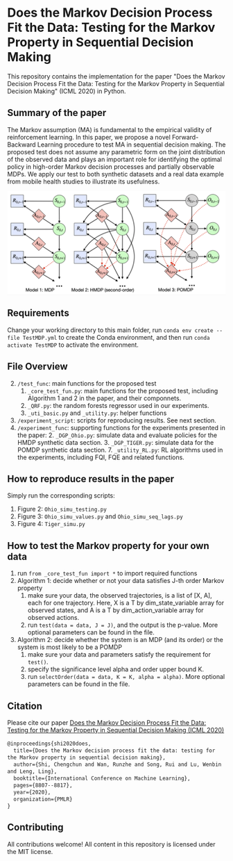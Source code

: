 
# Does the Markov Decision Process Fit the Data: Testing for the Markov Property in Sequential Decision Making

This repository contains the implementation for the paper "Does the Markov Decision Process Fit the Data: Testing for the Markov Property in Sequential Decision Making" (ICML 2020) in Python.

## Summary of the paper

The Markov assumption (MA) is fundamental to the empirical validity of reinforcement learning. In this paper, we propose a novel Forward-Backward Learning procedure to test MA in sequential decision making. The proposed test does not assume any parametric form on the joint distribution of the observed data and plays an important role for identifying the optimal policy in high-order Markov decision processes and partially observable MDPs. We apply our test to both synthetic datasets and a real data example from mobile health studies to illustrate its usefulness.

<img align="center" src="diag.png" alt="drawing" width="600">



## Requirements
Change your working directory to this main folder, run `conda env create --file TestMDP.yml` to create the Conda environment, and then run `conda activate TestMDP` to activate the environment.

## File Overview
2. `/test_func`: main functions for the proposed test
    1. `_core_test_fun.py`: main functions for the proposed test, including Algorithm 1 and 2 in the paper, and their componnets.
    5. `_QRF.py`: the random forests regressor used in our experiments.
    6. `_uti_basic.py` and `_utility.py`: helper functions
1. `/experiment_script`: scripts for reproducing results. See next section. 
2. `/experiment_func`: supporting functions for the experiments presented in the paper:
    2. `_DGP_Ohio.py`: simulate data and evaluate policies for the HMDP synthetic data section.
    3. `_DGP_TIGER.py`: simulate data for the POMDP synthetic data section.
    7. `_utility_RL.py`: RL algorithms used in the experiments, including FQI, FQE and related functions.

## How to reproduce results in the paper
Simply run the corresponding scripts:

1. Figure 2: `Ohio_simu_testing.py`
2. Figure 3: `Ohio_simu_values.py` and `Ohio_simu_seq_lags.py`
3. Figure 4: `Tiger_simu.py`

## How to test the Markov property for your own data
1. run `from _core_test_fun import *` to import required functions
2. Algorithm 1: decide whether or not your data satisfies J-th order Markov property
    1. make sure your data, the observed trajectories, is a list of [X, A], each for one trajectory. Here, X is a T by dim_state_variable array for observed states, and A is a T by dim_action_variable array for observed actions. 
    2. run `test(data = data, J = J)`, and the output is the p-value. More optional parameters can be found in the file. 
3. Algorithm 2: decide whether the system is an MDP (and its order) or the system is most likely to be a POMDP 
    1. make sure your data and parameters satisfy the requirement for  `test()`. 
    2. specify the significance level alpha and order upper bound K. 
    2. run `selectOrder(data = data, K = K, alpha = alpha)`. More optional parameters can be found in the file. 



## Citation

Please cite our paper
[Does the Markov Decision Process Fit the Data: Testing for the Markov Property in Sequential Decision Making (ICML 2020)](http://proceedings.mlr.press/v119/shi20c/shi20c.pdf)

``` 
@inproceedings{shi2020does,
  title={Does the Markov decision process fit the data: testing for the Markov property in sequential decision making},
  author={Shi, Chengchun and Wan, Runzhe and Song, Rui and Lu, Wenbin and Leng, Ling},
  booktitle={International Conference on Machine Learning},
  pages={8807--8817},
  year={2020},
  organization={PMLR}
}
``` 


## Contributing

All contributions welcome! All content in this repository is licensed under the MIT license.

